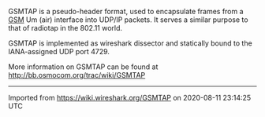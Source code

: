 GSMTAP is a pseudo-header format, used to encapsulate frames from a [GSM](/GSM) Um (air) interface into UDP/IP packets. It serves a similar purpose to that of radiotap in the 802.11 world.

GSMTAP is implemented as wireshark dissector and statically bound to the IANA-assigned UDP port 4729.

More information on GSMTAP can be found at <http://bb.osmocom.org/trac/wiki/GSMTAP>

---

Imported from https://wiki.wireshark.org/GSMTAP on 2020-08-11 23:14:25 UTC
